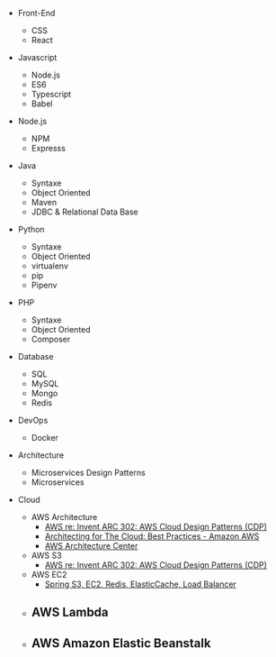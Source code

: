 - Front-End
  - CSS
  - React

- Javascript
  - Node.js
  - ES6
  - Typescript
  - Babel
  
- Node.js
  - NPM
  - Expresss
  
- Java
  - Syntaxe
  - Object Oriented
  - Maven
  - JDBC & Relational Data Base
 
- Python
  - Syntaxe
  - Object Oriented
  - virtualenv
  - pip
  - Pipenv
  
- PHP
  - Syntaxe
  - Object Oriented
  - Composer

- Database
  - SQL
  - MySQL
  - Mongo
  - Redis

- DevOps
  - Docker

- Architecture
  - Microservices Design Patterns
  - Microservices
  
- Cloud
  - AWS Architecture
    - [AWS re: Invent ARC 302: AWS Cloud Design Patterns (CDP)](https://www.youtube.com/watch?v=kgPSpsrgWdA)
    - [Architecting for The Cloud: Best Practices - Amazon AWS](https://d1.awsstatic.com/whitepapers/AWS_Cloud_Best_Practices.pdf)
    - [AWS Architecture Center](https://aws.amazon.com/architecture/)
  - AWS S3
    - [AWS re: Invent ARC 302: AWS Cloud Design Patterns (CDP)](https://www.youtube.com/watch?v=kgPSpsrgWdA)
  - AWS EC2
    - [Spring S3, EC2, Redis, ElasticCache, Load Balancer](https://cursos.alura.com.br/course/spring-amazon/)
  - AWS Lambda
    -
  - AWS Amazon Elastic Beanstalk
    -
  
    
